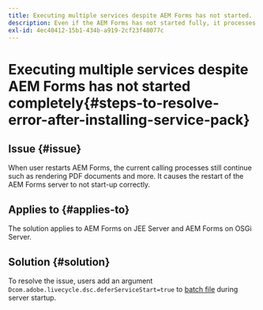 ```yaml
---
title: Executing multiple services despite AEM Forms has not started.
description: Even if the AEM Forms has not started fully, it processes multiple services.
exl-id: 4ec40412-15b1-434b-a919-2cf23f48077c
---
```

# Executing multiple services despite AEM Forms has not started completely{#steps-to-resolve-error-after-installing-service-pack}


## Issue {#issue}

When user restarts AEM Forms, the current calling processes still continue such as rendering PDF documents and more. It causes the restart of the AEM Forms server to not start-up correctly.

## Applies to {#applies-to}

The solution applies to AEM Forms on JEE Server and AEM Forms on OSGi Server.

## Solution {#solution}

To resolve the issue, users add an argument `Dcom.adobe.livecycle.dsc.deferServiceStart=true` to [batch file](https://experienceleague.adobe.com/docs/experience-manager-65/deploying/deploying/command-line-start-and-stop.html#windows-platform-start-bat-script-example) during server startup.
